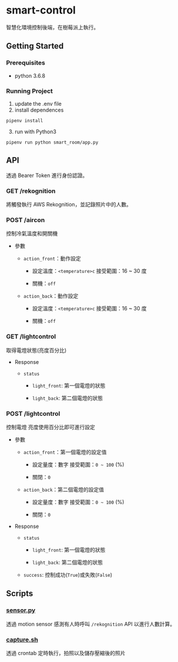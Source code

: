 # smart-control

智慧化環境控制後端，在樹莓派上執行。

## Getting Started

### Prerequisites

- python 3.6.8

### Running Project

1. update the .env file
2. install dependences
```
pipenv install
```
3. run with Python3
```
pipenv run python smart_room/app.py
```

## API

透過 Bearer Token 進行身份認證。

### GET /rekognition

將觸發執行 AWS Rekognition，並記錄照片中的人數。

### POST /aircon

控制冷氣溫度和開關機

+ 參數

    + `action_front`：動作設定

        + 設定溫度：`<temperature>c`
        接受範圍：16 ~ 30 度

        + 關機：`off`

    + `action_back`：動作設定

        + 設定溫度：`<temperature>c`
        接受範圍：16 ~ 30 度

        + 關機：`off`

### GET /lightcontrol

取得電燈狀態(亮度百分比)

+ Response

    + `status`

        + `light_front`: 第一個電燈的狀態

        + `light_back`: 第二個電燈的狀態


### POST /lightcontrol

控制電燈
亮度使用百分比即可進行設定

+ 參數

    + `action_front`：第一個電燈的設定值

        + 設定量度：數字
        接受範圍：`0 ~ 100` (%)

        + 關閉：`0`

    + `action_back`：第二個電燈的設定值

        + 設定量度：數字
        接受範圍：`0 ~ 100` (%)

        + 關閉：`0`

+ Response

    + `status`

        + `light_front`: 第一個電燈的狀態

        + `light_back`: 第二個電燈的狀態

    + `success`: 控制成功(`True`)或失敗(`False`)

## Scripts

### [sensor.py](./smart_room/scripts/sensor.py)

透過 motion sensor 感測有人時呼叫 `/rekognition` API 以進行人數計算。

### [capture.sh](./smart_room/scripts/capture.sh)

透過 crontab 定時執行，拍照以及儲存壓縮後的照片
